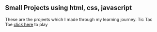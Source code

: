 ## Small Projects using html, css, javascript
These are the projeets which I made through my learning journey.
Tic Tac Toe [click here](https://dopedev32.github.io/Mini_Projects/Tic%20Tac%20Toe/index)  to play 
